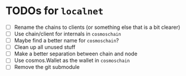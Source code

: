 # TODOs for `localnet`

- [ ] Rename the chains to clients (or something else that is a bit clearer)
- [ ] Use chain/client for internals in `cosmoschain`
- [ ] Maybe find a better name for `cosmoschain`?
- [ ] Clean up all unused stuff
- [ ] Make a better separation between chain and node
- [ ] Use cosmos.Wallet as the wallet in `cosmoschain`
- [ ] Remove the git submodule
